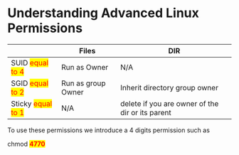 # Understanding Advanced Linux Permissions



|                                                   | Files              | DIR                                              |
| ------------------------------------------------- | ------------------ | ------------------------------------------------ |
| SUID <mark style="color:red;">equal to 4</mark>   | Run as Owner       | N/A                                              |
| SGID <mark style="color:red;">equal to 2</mark>   | Run as group Owner | Inherit  directory group owner                   |
| Sticky <mark style="color:red;">equal to 1</mark> | N/A                | delete if you are owner of the dir or its parent |

To use these permissions we introduce a 4 digits permission such as&#x20;

chmod <mark style="color:red;">**4770**</mark>
